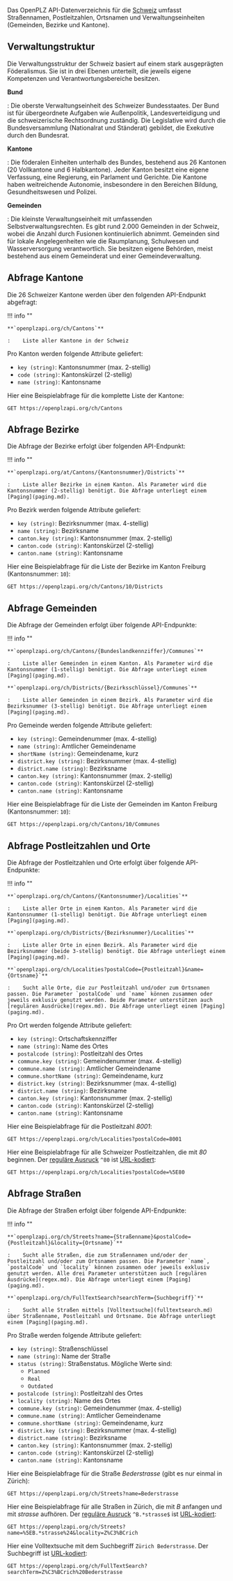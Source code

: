 Das OpenPLZ API-Datenverzeichnis für die [Schweiz](https://de.wikipedia.org/wiki/Schweiz) umfasst Straßennamen, Postleitzahlen, Ortsnamen und Verwaltungseinheiten (Gemeinden, Bezirke und Kantone).

## Verwaltungstruktur

Die Verwaltungsstruktur der Schweiz basiert auf einem stark ausgeprägten Föderalismus. Sie ist in drei Ebenen unterteilt, die jeweils eigene Kompetenzen und Verantwortungsbereiche besitzen.

**Bund**

:   Die oberste Verwaltungseinheit des Schweizer Bundesstaates. Der Bund ist für übergeordnete Aufgaben wie Außenpolitik, Landesverteidigung und die schweizerische Rechtsordnung zuständig. Die Legislative wird durch die Bundesversammlung (Nationalrat und Ständerat) gebildet, die Exekutive durch den Bundesrat.

**Kantone**

:   Die föderalen Einheiten unterhalb des Bundes, bestehend aus 26 Kantonen (20 Vollkantone und 6 Halbkantone). Jeder Kanton besitzt eine eigene Verfassung, eine Regierung, ein Parlament und Gerichte. Die Kantone haben weitreichende Autonomie, insbesondere in den Bereichen Bildung, Gesundheitswesen und Polizei.

**Gemeinden**

:   Die kleinste Verwaltungseinheit mit umfassenden Selbstverwaltungsrechten. Es gibt rund 2.000 Gemeinden in der Schweiz, wobei die Anzahl durch Fusionen kontinuierlich abnimmt. Gemeinden sind für lokale Angelegenheiten wie die Raumplanung, Schulwesen und Wasserversorgung verantwortlich. Sie besitzen eigene Behörden, meist bestehend aus einem Gemeinderat und einer Gemeindeverwaltung.

## Abfrage Kantone

Die 26 Schweizer Kantone werden über den folgenden API-Endpunkt abgefragt:

!!! info ""
    
	**`openplzapi.org/ch/Cantons`**
    
	:    Liste aller Kantone in der Schweiz

Pro Kanton werden folgende Attribute geliefert:

+ `key (string)`: Kantonsnummer (max. 2-stellig)
+ `code (string)`: Kantonskürzel (2-stellig)
+ `name (string)`: Kantonsname

Hier eine Beispielabfrage für die komplette Liste der Kantone: 

``` 
GET https://openplzapi.org/ch/Cantons
```

## Abfrage Bezirke

Die Abfrage der Bezirke erfolgt über folgenden API-Endpunkt:

!!! info ""

    **`openplzapi.org/at/Cantons/{Kantonsnummer}/Districts`**

    :    Liste aller Bezirke in einem Kanton. Als Parameter wird die Kantonsnummer (2-stellig) benötigt. Die Abfrage unterliegt einem [Paging](paging.md).
  
Pro Bezirk werden folgende Attribute geliefert:

+ `key (string)`: Bezirksnummer (max. 4-stellig)
+ `name (string)`: Bezirksname
+ `canton.key (string)`: Kantonsnummer (max. 2-stellig)
+ `canton.code (string)`: Kantonskürzel (2-stellig)
+ `canton.name (string)`: Kantonsname

Hier eine Beispielabfrage für die Liste der Bezirke im Kanton Freiburg (Kantonsnummer: `10`): 

```
GET https://openplzapi.org/ch/Cantons/10/Districts
```

## Abfrage Gemeinden

Die Abfrage der Gemeinden erfolgt über folgende API-Endpunkte:

!!! info ""

    **`openplzapi.org/ch/Cantons/{Bundeslandkennziffer}/Communes`**

    :    Liste aller Gemeinden in einem Kanton. Als Parameter wird die Kantonsnummer (1-stellig) benötigt. Die Abfrage unterliegt einem [Paging](paging.md).

    **`openplzapi.org/ch/Districts/{Bezirksschlüssel}/Communes`**

    :    Liste aller Gemeinden in einem Bezirk. Als Parameter wird die Bezirksnummer (3-stellig) benötigt. Die Abfrage unterliegt einem [Paging](paging.md).

Pro Gemeinde werden folgende Attribute geliefert:

+ `key (string)`: Gemeindenummer (max. 4-stellig)
+ `name (string)`: Amtlicher Gemeindename
+ `shortName (string)`: Gemeindename, kurz
+ `district.key (string)`: Bezirksnummer (max. 4-stellig)
+ `district.name (string)`: Bezirksname
+ `canton.key (string)`: Kantonsnummer (max. 2-stellig)
+ `canton.code (string)`: Kantonskürzel (2-stellig)
+ `canton.name (string)`: Kantonsname

Hier eine Beispielabfrage für die Liste der Gemeinden im Kanton Freiburg (Kantonsnummer: `10`): 

```
GET https://openplzapi.org/ch/Cantons/10/Communes
```

## Abfrage Postleitzahlen und Orte

Die Abfrage der Postleitzahlen und Orte erfolgt über folgende API-Endpunkte:

!!! info ""

    **`openplzapi.org/ch/Cantons/{Kantonsnummer}/Localities`**

    :    Liste aller Orte in einem Kanton. Als Parameter wird die Kantonsnummer (1-stellig) benötigt. Die Abfrage unterliegt einem [Paging](paging.md).

    **`openplzapi.org/ch/Districts/{Bezirksnummer}/Localities`**

    :    Liste aller Orte in einen Bezirk. Als Parameter wird die Bezirksnummer (beide 3-stellig) benötigt. Die Abfrage unterliegt einem [Paging](paging.md).

    **`openplzapi.org/ch/Localities?postalCode={Postleitzahl}&name={Ortsname}`**

    :    Sucht alle Orte, die zur Postleitzahl und/oder zum Ortsnamen passen. Die Parameter `postalCode` und `name` können zusammen oder jeweils exklusiv genutzt werden. Beide Parameter unterstützen auch [regulären Ausdrücke](regex.md). Die Abfrage unterliegt einem [Paging](paging.md).

Pro Ort werden folgende Attribute geliefert:

+ `key (string)`: Ortschaftskennziffer
+ `name (string)`: Name des Ortes
+ `postalcode (string)`: Postleitzahl des Ortes
+ `commune.key (string)`: Gemeindenummer (max. 4-stellig)
+ `commune.name (string)`: Amtlicher Gemeindename
+ `commune.shortName (string)`: Gemeindename, kurz
+ `district.key (string)`: Bezirksnummer (max. 4-stellig)
+ `district.name (string)`: Bezirksname
+ `canton.key (string)`: Kantonsnummer (max. 2-stellig)
+ `canton.code (string)`: Kantonskürzel  (2-stellig)
+ `canton.name (string)`: Kantonsname

Hier eine Beispielabfrage für die Postleitzahl *8001*: 

```
GET https://openplzapi.org/ch/Localities?postalCode=8001
```

Hier eine Beispielabfrage für alle Schweizer Postleitzahlen, die mit *80* beginnen. Der [reguläre Ausruck](regex.md) `^80` ist [URL-kodiert](url-encoding.md): 

```
GET https://openplzapi.org/ch/Localities?postalCode=%5E80
```

## Abfrage Straßen

Die Abfrage der Straßen erfolgt über folgende API-Endpunkte:

!!! info ""

    **`openplzapi.org/ch/Streets?name={Straßenname}&postalCode={Postleitzahl}&locality={Ortsname}`**

    :    Sucht alle Straßen, die zum Straßennamen und/oder der Postleitzahl und/oder zum Ortsnamen passen. Die Parameter `name`, `postalCode` und `locality` können zusammen oder jeweils exklusiv genutzt werden. Alle drei Parameter unterstützen auch [regulären Ausdrücke](regex.md). Die Abfrage unterliegt einem [Paging](paging.md).

    **`openplzapi.org/ch/FullTextSearch?searchTerm={Suchbegriff}`**

    :    Sucht alle Straßen mittels [Volltextsuche](fulltextsearch.md) über Straßenname, Postleitzahl und Ortsname. Die Abfrage unterliegt einem [Paging](paging.md).

Pro Straße werden folgende Attribute geliefert:

+ `key (string)`: Straßenschlüssel
+ `name (string)`: Name der Straße
+ `status (string)`: Straßenstatus. Mögliche Werte sind:
    + `Planned`
	+ `Real`
    + `Outdated`
+ `postalcode (string)`: Postleitzahl des Ortes
+ `locality (string)`: Name des Ortes
+ `commune.key (string)`: Gemeindenummer (max. 4-stellig)
+ `commune.name (string)`: Amtlicher Gemeindename
+ `commune.shortName (string)`: Gemeindename, kurz
+ `district.key (string)`: Bezirksnummer (max. 4-stellig)
+ `district.name (string)`: Bezirksname
+ `canton.key (string)`: Kantonsnummer (max. 2-stellig)
+ `canton.code (string)`: Kantonskürzel  (2-stellig)
+ `canton.name (string)`: Kantonsname

Hier eine Beispielabfrage für die Straße *Bederstrasse* (gibt es nur einmal in Zürich): 

```
GET https://openplzapi.org/ch/Streets?name=Bederstrasse
```

Hier eine Beispielabfrage für alle Straßen in Zürich, die mit *B* anfangen und mit *strasse* aufhören. Der [reguläre Ausruck](regex.md) `^B.*strasse$` ist [URL-kodiert](url-encoding.md): 

```
GET https://openplzapi.org/ch/Streets?name=%5EB.*strasse%24&locality=Z%C3%BCrich
```

Hier eine Volltextsuche mit dem Suchbegriff `Zürich Bederstrasse`. Der Suchbegriff ist [URL-kodiert](url-encoding.md): 

```
GET https://openplzapi.org/ch/FullTextSearch?searchTerm=Z%C3%BCrich%20Bederstrasse
```